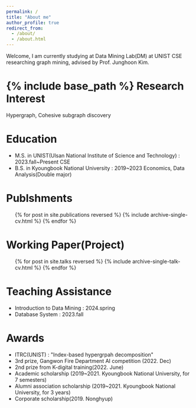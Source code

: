 ```yaml
---
permalink: /
title: "About me"
author_profile: true
redirect_from: 
  - /about/
  - /about.html
---
```



Welcome, I am currently studying at Data Mining Lab(DM) at UNIST CSE researching graph mining, advised by Prof. Junghoon Kim.



{% include base_path %}
Research Interest
======
Hypergraph, Cohesive subgraph discovery

Education
======
* M.S. in UNIST(Ulsan National Institute of Science and Technology) : 2023.fall~Present CSE
* B.S. in Kyoungbook National University : 2019~2023 Economics, Data Analysis(Double major)


Publshments
======
  <ul>{% for post in site.publications reversed %}
    {% include archive-single-cv.html %}
  {% endfor %}</ul>


Working Paper(Project)
======
  <ul>{% for post in site.talks reversed %}
    {% include archive-single-talk-cv.html  %}
  {% endfor %}</ul>



Teaching Assistance
======
* Introduction to Data Mining : 2024.spring
* Database System : 2023.fall

Awards
======
* ITRC(UNIST) : "Index-based hypergrpah decomposition"
* 3rd prize, Gangwon Fire Department AI competition (2022. Dec)
* 2nd prize from K-digital training(2022. June)
* Academic scholarship (2019~2021. Kyoungbook National University, for 7 semesters)
* Alumni association scholarship (2019~2021. Kyoungbook National University, for 3 years)
* Corporate scholarship(2019. Nonghyup) 



